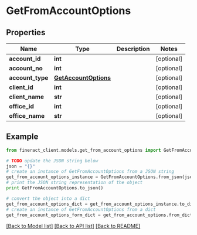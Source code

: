 # GetFromAccountOptions


## Properties

Name | Type | Description | Notes
------------ | ------------- | ------------- | -------------
**account_id** | **int** |  | [optional] 
**account_no** | **int** |  | [optional] 
**account_type** | [**GetAccountOptions**](GetAccountOptions.md) |  | [optional] 
**client_id** | **int** |  | [optional] 
**client_name** | **str** |  | [optional] 
**office_id** | **int** |  | [optional] 
**office_name** | **str** |  | [optional] 

## Example

```python
from fineract_client.models.get_from_account_options import GetFromAccountOptions

# TODO update the JSON string below
json = "{}"
# create an instance of GetFromAccountOptions from a JSON string
get_from_account_options_instance = GetFromAccountOptions.from_json(json)
# print the JSON string representation of the object
print GetFromAccountOptions.to_json()

# convert the object into a dict
get_from_account_options_dict = get_from_account_options_instance.to_dict()
# create an instance of GetFromAccountOptions from a dict
get_from_account_options_form_dict = get_from_account_options.from_dict(get_from_account_options_dict)
```
[[Back to Model list]](../README.md#documentation-for-models) [[Back to API list]](../README.md#documentation-for-api-endpoints) [[Back to README]](../README.md)


